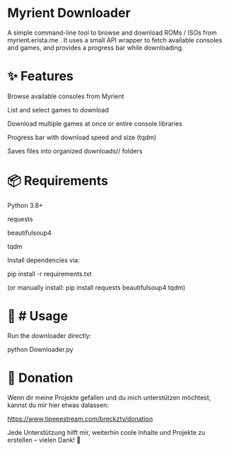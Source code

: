 # Myrient Downloader

A simple command-line tool to browse and download ROMs / ISOs from myrient.erista.me
.
It uses a small API wrapper to fetch available consoles and games, and provides a progress bar while downloading.

# ✨ Features

Browse available consoles from Myrient

List and select games to download

Download multiple games at once or entire console libraries

Progress bar with download speed and size (tqdm)

Saves files into organized downloads/<console>/ folders

# 📦 Requirements

Python 3.8+

requests

beautifulsoup4

tqdm

Install dependencies via:

pip install -r requirements.txt


(or manually install: pip install requests beautifulsoup4 tqdm)

# 🚀 # Usage

Run the downloader directly:

python Downloader.py

# 🎁 Donation
Wenn dir meine Projekte gefallen und du mich unterstützen möchtest, kannst du mir hier etwas dalassen:

https://www.tipeeestream.com/breckztv/donation

Jede Unterstützung hilft mir, weiterhin coole Inhalte und Projekte zu erstellen – vielen Dank! 🙌
